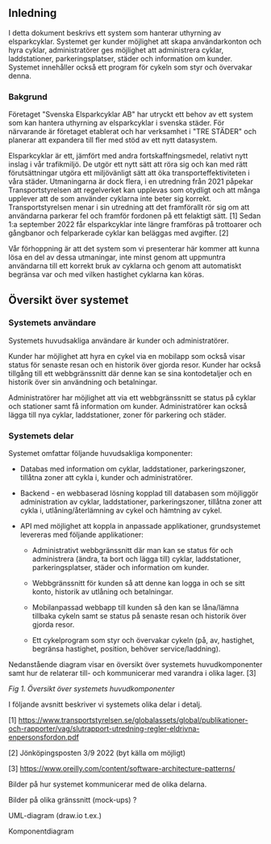 ## Inledning
I detta dokument beskrivs ett system som hanterar uthyrning av elsparkcyklar. Systemet ger kunder möjlighet att skapa användarkonton och hyra cyklar, administratörer ges möjlighet att administrera cyklar, laddstationer, parkeringsplatser, städer och information om kunder. Systemet innehåller också ett program för cykeln som styr och övervakar denna.

### Bakgrund 
Företaget "Svenska Elsparkcyklar AB" har utryckt ett behov av ett system som kan hantera uthyrning av elsparkcyklar i svenska städer. För närvarande är företaget etablerat och har verksamhet i "TRE STÄDER" och planerar att expandera till fler med stöd av ett nytt datasystem.

Elsparkcyklar är ett, jämfört med andra fortskaffningsmedel, relativt nytt inslag i vår trafikmiljö. De utgör ett nytt sätt att röra sig och kan med rätt förutsättningar utgöra ett miljövänligt sätt att öka transporteffektiviteten i våra städer. Utmaningarna är dock flera, i en utredning från 2021 påpekar Transportstyrelsen att regelverket kan upplevas som otydligt och att många upplever att de som använder cyklarna inte beter sig korrekt. Transportstyrelsen menar i sin utredning att det framförallt rör sig om att användarna parkerar fel och framför fordonen på ett felaktigt sätt. [1] Sedan 1:a september 2022 får elsparkcyklar inte längre framföras på trottoarer och gångbanor och felparkerade cyklar kan beläggas med avgifter. [2]

Vår förhoppning är att det system som vi presenterar här kommer att kunna lösa en del av dessa utmaningar, inte minst genom att uppmuntra användarna till ett korrekt bruk av cyklarna och genom att automatiskt begränsa var och med vilken hastighet cyklarna kan köras.

## Översikt över systemet

### Systemets användare
Systemets huvudsakliga användare är kunder och administratörer. 

Kunder har möjlighet att hyra en cykel via en mobilapp som också visar status för senaste resan och en historik över gjorda resor. Kunder har också tillgång till ett webbgränssnitt där denne kan se sina kontodetaljer och en historik över sin användning och betalningar.

Administratörer har möjlighet att via ett webbgränssnitt se status på cyklar och stationer samt få information om kunder. Administratörer kan också lägga till nya cyklar, laddstationer, zoner för parkering och städer.

### Systemets delar
Systemet omfattar följande huvudsakliga komponenter:

- Databas med information om cyklar, laddstationer, parkeringszoner, tillåtna zoner att cykla i, kunder och administratörer.

- Backend - en webbaserad lösning kopplad till databasen som möjliggör administration av cyklar, laddstationer, parkeringszoner, tillåtna zoner att cykla i, utlåning/återlämning av cykel och hämtning av cykel.

- API med möjlighet att koppla in anpassade applikationer, grundsystemet levereras med följande applikationer: 

    - Administrativt webbgränssnitt där man kan se status för och administrera (ändra, ta bort och lägga till) cyklar, laddstationer, parkeringsplatser, städer och information om kunder.

    - Webbgränssnitt för kunden så att denne kan logga in och se sitt konto, historik av utlåning och betalningar.

    - Mobilanpassad webbapp till kunden så den kan se låna/lämna tillbaka cykeln samt se status på senaste resan och historik över gjorda resor.

    - Ett cykelprogram som styr och övervakar cykeln (på, av, hastighet, begränsa hastighet, position, behöver service/laddning).

Nedanstående diagram visar en översikt över systemets huvudkomponenter samt hur de relaterar till- och kommunicerar med varandra i olika lager. [3]




*Fig 1. Översikt över systemets huvudkomponenter*

I följande avsnitt beskriver vi systemets olika delar i detalj.

[1] https://www.transportstyrelsen.se/globalassets/global/publikationer-och-rapporter/vag/slutrapport-utredning-regler-eldrivna-enpersonsfordon.pdf

[2] Jönköpingsposten 3/9 2022 (byt källa om möjligt)

[3] https://www.oreilly.com/content/software-architecture-patterns/



Bilder på hur systemet kommunicerar med de olika delarna.

Bilder på olika gränssnitt (mock-ups) ?

UML-diagram (draw.io t.ex.)

Komponentdiagram